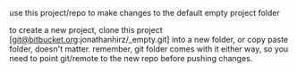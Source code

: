 use this project/repo to make changes to the default empty project folder

to create a new project, clone this project [git@bitbucket.org:jonathanhirz/_empty.git] into a new folder, or copy paste folder, doesn't matter.
remember, git folder comes with it either way, so you need to point git/remote to the new repo before pushing changes.